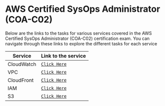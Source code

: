# AWS Certified SysOps Administrator (COA-C02)

Below are the links to the tasks for various services covered in the AWS Certified SysOps Administrator (COA-C02) certification exam. You can navigate through these links to explore the different tasks for each service

| Service    | Link to the service                          |
| ---------- | -------------------------------------------- |
| CloudWatch | [`Click Here`](./AWS%20CloudWatch/README.md) |
| VPC        | [`Click Here`](./AWS%20VPC/README.md)        |
| CloudFront | [`Click Here`](./AWS%20CloudFront/Task-1.md) |
| IAM        | [`Click Here`](./AWS%20IAM/README.md)        |
| S3         | [`Click Here`](./AWS%20S3/README.md)         |
